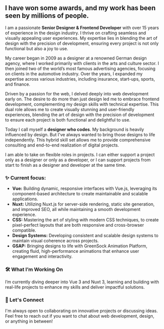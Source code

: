 ## I have won some awards, and my work has been seen by millions of people.

I am a passionate **Senior Designer & Frontend Developer** with over 15 years of experience in the design industry. I thrive on crafting seamless and visually appealing user experiences. My expertise lies in blending the art of design with the precision of development, ensuring every project is not only functional but also a joy to use.

My career began in 2009 as a designer at a renowned German design agency, where I worked primarily with clients in the arts and culture sector. I then joined two of the world’s most famous advertising agencies, focusing on clients in the automotive industry. Over the years, I expanded my expertise across various industries, including insurance, start-ups, sports, and finance.

Driven by a passion for the web, I delved deeply into web development early on. The desire to do more than just design led me to embrace frontend development, complementing my design skills with technical expertise. This dual role allows me to create visually stunning and user-friendly experiences, blending the art of design with the precision of development to ensure each project is both functional and delightful to use.

Today I call myself a **designer who codes**. My background is heavily influenced by design. But I've always wanted to bring those designs to life independently. This hybrid skill set allows me to provide comprehensive consulting and end-to-end realization of digital projects.

I am able to take on flexible roles in projects. I can either support a project only as a designer or only as a developer, or I can support projects from start to finish as a designer and developer at the same time.


### ✨ Current focus:

- **Vue:** Building dynamic, responsive interfaces with Vue.js, leveraging its component-based architecture to create maintainable and scalable applications.
- **Nuxt:** Utilizing Nuxt.js for server-side rendering, static site generation, and improved SEO, all while maintaining a smooth development experience.
- **CSS:** Mastering the art of styling with modern CSS techniques, to create pixel-perfect layouts that are both responsive and cross-browser compatible.
- **Design Systems:** Developing consistent and scalable design systems to maintain visual coherence across projects.
- **GSAP:** Bringing designs to life with GreenSock Animation Platform, creating fluid, high-performance animations that enhance user engagement and interactivity.


### 🛠️ What I’m Working On

I’m currently diving deeper into Vue 3 and Nuxt 3, learning and building with real-life projects to enhance my skills and deliver impactful solutions.


### 🙌 Let's Connect

I'm always open to collaborating on innovative projects or discussing ideas. Feel free to reach out if you want to chat about web development, design, or anything in between!
